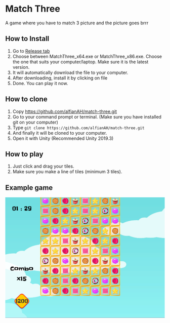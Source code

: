 ﻿# Match Three

A game where you have to match 3 picture and the picture goes brrr 

## How to Install
1. Go to [Release tab](https://github.com/alfianAH/match-three/releases)
2. Choose between MatchThree_x64.exe or MatchThree_x86.exe. Choose the one that suits your computer/laptop. Make sure it is the latest version.
3. It will automatically download the file to your computer.
4. After downloading, install it by clicking on file
5. Done. You can play it now.

## How to clone
1. Copy https://github.com/alfianAH/match-three.git
2. Go to your command prompt or terminal. (Make sure you have installed git on your computer)
3. Type ```git clone https://github.com/alfianAH/match-three.git```
4. And finally it will be cloned to your computer.
5. Open it with Unity (Recommended Unity 2019.3)

## How to play
1. Just click and drag your tiles.
2. Make sure you make a line of tiles (minimum 3 tiles).

## Example game

![Gameplay](/Images/gameplay1.PNG)
